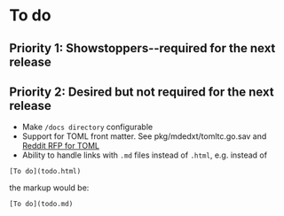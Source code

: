 # To do

## Priority 1: Showstoppers--required for the next release

## Priority 2: Desired but not required for the next release

* Make `/docs directory` configurable
* Support for TOML front matter. See pkg/mdedxt/tomltc.go.sav and 
[Reddit RFP for TOML](https://www.reddit.com/r/golang/comments/pthh4p/paying_gig_for_foss_project_extending_the/)
* Ability to handle links with `.md` files instead of `.html`,
e.g. instead of

`[To do](todo.html)`

the markup would be:

`[To do](todo.md)`


